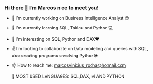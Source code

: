 ### Hi there 👋 I'm Marcos nice to meet you!


- 🔭 I’m currently working on Business Intelligence Analyst :blush:
- 🌱 I’m currently learning SQL, Tableu and Python :computer:
- 👀 I'm interesting on SQL, Python and DAX:heart:
- :v: I’m looking to collaborate on Data modeling and queries with SQL, also creating programs envolving Python😎
- 📫 How to reach me: marcosvinicius_rocha@hotmail.com


  🎯 MOST USED LANGUAGES: SQL,DAX, M AND PYTHON

